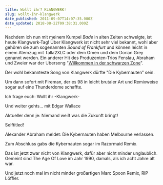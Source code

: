 ```yaml
---
title: Wollt ihr? KLANGWERK!
slug: wollt-ihr-klangwerk
date_published: 2011-09-07T14:07:35.000Z
date_updated: 2018-08-22T09:38:31.000Z
---
```


Nachdem ich nun mit meinem Kumpel *Bade* in alten Zeiten schwelgte, ist heute Klangwerk-Tag! Über Klangwerk ist nicht sehr viel bekannt, wohl aber gehören sie zum sogenannten *Sound of Frankfurt* und können leicht in einem Atemzug mit Talla2XLC oder dem Omen und dem Dorian Grey genannt werden. Ein anderer Hit des Produzenten-Trios Fenslau, Abraham und Zweier war der Ubersong "[Willkommen in der schwarzen Zone](http://www.youtube.com/watch?v=8PxtEOZpNQc)".

Der wohl bekannteste Song von Klangwerk dürfte "Die Kybernauten" sein.

Um dann sofort mit Fireman, der es 98 in leicht brutaler Art und Remixweise sogar auf eine Thunderdome schaffte.

Ich frage euch: Wollt ihr -Klangwerk-

Und weiter gehts... mit Edgar Wallace

Aktueller denn je: Niemand weiß was die Zukunft bringt!

Selftitled!

Alexander Abraham meldet: Die Kybernauten haben Melbourne verlassen.

Zum Abschluss gabs die Kybernauten sogar im Razormaid Remix.

Das ist jetzt zwar nicht von Klangwerk, dafür aber nicht minder unglaublich. Gemeint sind The Age Of Love im Jahr 1990, damals, als ich acht Jahre alt war.

Und jetzt noch mal im nicht minder großartigen Marc Spoon Remix, RIP Löffler.
